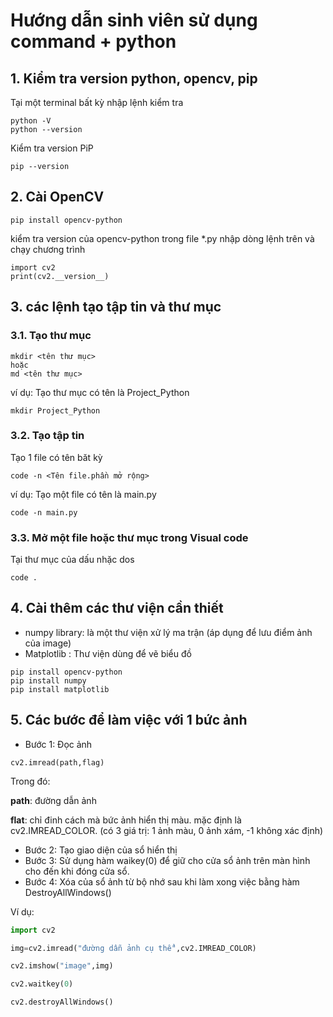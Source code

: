 # Hướng dẫn sinh viên sử dụng command + python

## 1. Kiểm tra version python, opencv, pip

Tại một terminal bất kỳ nhập lệnh kiểm tra
```
python -V
python --version
```
Kiểm tra version PiP
```
pip --version
```
## 2. Cài OpenCV
```
pip install opencv-python
```
kiểm tra version của opencv-python
trong file *.py nhập dòng lệnh trên và chạy chương trình
```
import cv2
print(cv2.__version__)
```
## 3. các lệnh tạo tập tin và thư mục
### 3.1. Tạo thư mục
```
mkdir <tên thư mục>
hoặc
md <tên thư mục>
```
ví dụ: Tạo thư mục có tên là Project_Python
```
mkdir Project_Python
```

### 3.2. Tạo tập tin
Tạo 1 file có tên băt kỳ

```
code -n <Tên file.phần mở rộng>
```
ví dụ: Tạo một file có tên là main.py
```
code -n main.py
```
### 3.3. Mở một file hoặc thư mục trong Visual code
Tại thư mục của dấu nhặc dos
```
code .
```
## 4. Cài thêm các thư viện cần thiết

- numpy library: là một thư viện xử lý ma trận (áp dụng để lưu điểm ảnh của image)
- Matplotlib : Thư viện dùng để vẽ biểu đồ
```
pip install opencv-python
pip install numpy
pip install matplotlib
```
## 5. Các bước để làm việc với 1 bức ảnh
- Bước 1: Đọc ảnh

```
cv2.imread(path,flag)
```
Trong đó:

**path**: đường dẫn ảnh

**flat**: chỉ đinh cách mà bức ảnh hiển thị màu. mặc định là cv2.IMREAD_COLOR. (có 3 giá trị: 1 ảnh màu, 0 ảnh xám, -1 không xác định)

- Bước 2: Tạo giao diện của sổ hiển thị
- Bước 3: Sử dụng hàm waikey(0) để giữ cho cửa sổ ảnh trên màn hình cho đến khi đóng cửa sổ.
- Bước 4: Xóa của sổ ảnh từ bộ nhớ sau khi làm xong việc bằng hàm DestroyAllWindows()

Ví dụ:
``` Python
import cv2

img=cv2.imread("đường dẫn ảnh cụ thể",cv2.IMREAD_COLOR)

cv2.imshow("image",img)

cv2.waitkey(0)

cv2.destroyAllWindows()
```